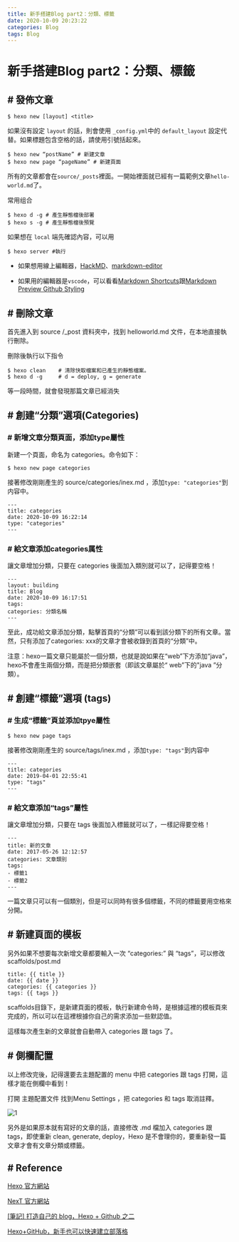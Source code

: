 ```yaml
---
title: 新手搭建Blog part2：分類、標籤
date: 2020-10-09 20:23:22
categories: Blog
tags: Blog
---
```

# 新手搭建Blog part2：分類、標籤

## # 發佈文章

```
$ hexo new [layout] <title>
```

如果沒有設定 `layout` 的話，則會使用 `_config.yml`中的 `default_layout` 設定代替。如果標題包含空格的話，請使用引號括起來。

```
$ hexo new “postName” # 新建文章
$ hexo new page “pageName” # 新建頁面
```

所有的文章都會在`source/_posts`裡面。一開始裡面就已經有一篇範例文章`hello-world.md`了。
<!--more-->

常用组合

```
$ hexo d -g # 產生靜態檔後部署
$ hexo s -g # 產生靜態檔後預覽
```

如果想在 `local` 端先確認內容，可以用

```
$ hexo server #執行
```

- 如果想用線上編輯器，[HackMD](https://hackmd.io/sHXhBDrtQh-nzU5oeVotGw)、[markdown-editor](https://markdown-editor.github.io/)

- 如果用的編輯器是`vscode`，可以看看[Markdown Shortcuts](https://marketplace.visualstudio.com/items?itemName=mdickin.markdown-shortcuts)跟[Markdown Preview Github Styling](https://marketplace.visualstudio.com/items?itemName=bierner.markdown-preview-github-styles)

## # 刪除文章

首先進入到 source /_post 資料夾中，找到 helloworld.md 文件，在本地直接執行刪除。

刪除後執行以下指令

```
$ hexo clean    # 清除快取檔案和已產生的靜態檔案。
$ hexo d -g     # d = deploy, g = generate
```

等一段時間，就會發現那篇文章已經消失

## # 創建“分類”選項(Categories)

### # 新增文章分類頁面，添加type屬性

新建一个頁面，命名为 categories。命令如下：

```
$ hexo new page categories
```

接著修改剛剛產生的 source/categories/inex.md ，添加`type: "categories"`到内容中。

```
---
title: categories
date: 2020-10-09 16:22:14
type: "categories"
---
```

### # 給文章添加categories属性

讓文章增加分類，只要在 categories 後面加入類別就可以了，記得要空格！

```
---
layout: building
title: Blog
date: 2020-10-09 16:17:51
tags:
categories: 分類名稱
---
```

至此，成功給文章添加分類，點擊首頁的“分類”可以看到該分類下的所有文章。當然，只有添加了categories: xxx的文章才會被收錄到首頁的“分類”中。

注意：hexo一篇文章只能屬於一個分類，也就是說如果在“web”下方添加“java”，hexo不會產生兩個分類，而是把分類嵌套（即該文章屬於“ web”下的"java ”分類）。

## # 創建“標籤”選項 (tags)

### # 生成“標籤”頁並添加tpye屬性

```
$ hexo new page tags
```

接著修改剛剛產生的 source/tags/inex.md ，添加`type: "tags"`到内容中

```
---
title: categories
date: 2019-04-01 22:55:41
type: "tags"
---
```

### # 給文章添加“tags”屬性

讓文章增加分類，只要在 tags 後面加入標籤就可以了，一樣記得要空格！

```
---
title: 新的文章
date: 2017-05-26 12:12:57
categories: 文章類別
tags:
- 標籤1
- 標籤2
---
```

一篇文章只可以有一個類別，但是可以同時有很多個標籤，不同的標籤要用空格來分開。

## # 新建頁面的模板

另外如果不想要每次新增文章都要輸入一次 “categories:” 與 “tags”，可以修改 scaffolds/post.md

```
title: {{ title }}
date: {{ date }}
categories: {{ categories }}
tags: {{ tags }}
```

scaffolds目錄下，是新建頁面的模板，執行新建命令時，是根據這裡的模板頁來完成的，所以可以在這裡根據你自己的需求添加一些默認值。

這樣每次產生新的文章就會自動帶入 categories 跟 tags 了。

## # 側欄配置

以上修改完後，記得還要去主題配置的 menu 中把 categories 跟 tags 打開，這樣才能在側欄中看到！

打開 主題配置文件 找到Menu Settings ，把 categories 和 tags 取消註釋。

<img src="./1.png" alt="1">

另外是如果原本就有寫好的文章的話，直接修改 .md 檔加入 categories 跟 tags，即使重新 clean, generate, deploy，Hexo 是不會理你的，要重新發一篇文章才會有文章分類或標籤。

## # Reference

[Hexo 官方網站](https://hexo.io/zh-tw/index.html)

[NexT 官方網站](http://theme-next.iissnan.com/)

[[筆記] 打造自己的 blog，Hexo + Github 之二](https://kemushi54.github.io/2019/04/01/%E7%AD%86%E8%A8%98-%E6%89%93%E9%80%A0%E8%87%AA%E5%B7%B1%E7%9A%84-blog%EF%BC%8CHexo-Github-%E4%B9%8B%E4%BA%8C/)

[Hexo+GitHub，新手也可以快速建立部落格](https://blackmaple.me/hexo-tutorial/)